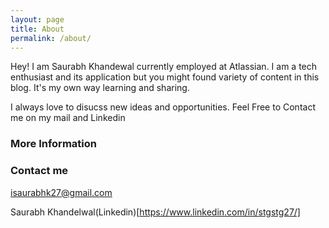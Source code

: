 ```yaml
---
layout: page
title: About
permalink: /about/
---
```


Hey! I am Saurabh Khandewal currently employed at Atlassian. I am a tech enthusiast and its application but you might found variety of content in this blog. It's my own way learning and sharing. 

I always love to disucss new ideas and opportunities. Feel Free to Contact me on my mail and Linkedin

### More Information


### Contact me

[isaurabhk27@gmail.com](mailto:isaurabhk27@gmail.com)

Saurabh Khandelwal(Linkedin)[https://www.linkedin.com/in/stgstg27/]
